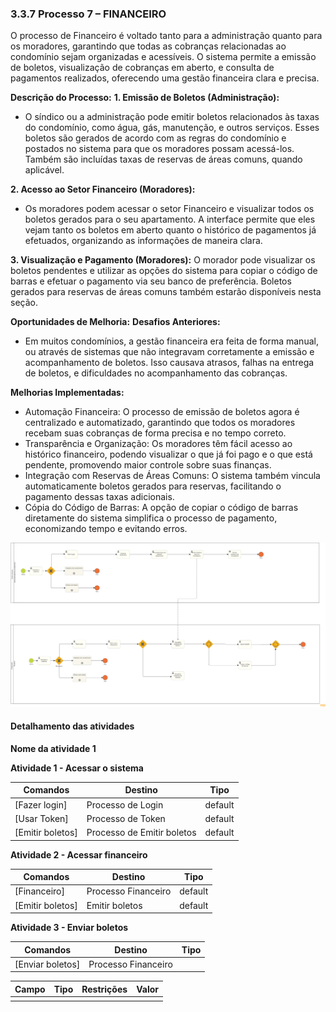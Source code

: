 ### 3.3.7 Processo 7 – FINANCEIRO

O processo de Financeiro é voltado tanto para a administração quanto para os moradores, garantindo que todas as cobranças relacionadas ao condomínio sejam organizadas e acessíveis. O sistema permite a emissão de boletos, visualização de cobranças em aberto, e consulta de pagamentos realizados, oferecendo uma gestão financeira clara e precisa.

**Descrição do Processo:**
**1. Emissão de Boletos (Administração):**

* O síndico ou a administração pode emitir boletos relacionados às taxas do condomínio, como água, gás, manutenção, e outros serviços. Esses boletos são gerados de acordo com as regras do condomínio e postados no sistema para que os moradores possam acessá-los. Também são incluídas taxas de reservas de áreas comuns, quando aplicável.

**2. Acesso ao Setor Financeiro (Moradores):**
* Os moradores podem acessar o setor Financeiro e visualizar todos os boletos gerados para o seu apartamento. A interface permite que eles vejam tanto os boletos em aberto quanto o histórico de pagamentos já efetuados, organizando as informações de maneira clara.

**3. Visualização e Pagamento (Moradores):**
O morador pode visualizar os boletos pendentes e utilizar as opções do sistema para copiar o código de barras e efetuar o pagamento via seu banco de preferência. Boletos gerados para reservas de áreas comuns também estarão disponíveis nesta seção.

**Oportunidades de Melhoria:**
**Desafios Anteriores:**

* Em muitos condomínios, a gestão financeira era feita de forma manual, ou através de sistemas que não integravam corretamente a emissão e acompanhamento de boletos. Isso causava atrasos, falhas na entrega de boletos, e dificuldades no acompanhamento das cobranças.
  
**Melhorias Implementadas:**

* Automação Financeira: O processo de emissão de boletos agora é centralizado e automatizado, garantindo que todos os moradores recebam suas cobranças de forma precisa e no tempo correto.
* Transparência e Organização: Os moradores têm fácil acesso ao histórico financeiro, podendo visualizar o que já foi pago e o que está pendente, promovendo maior controle sobre suas finanças.
* Integração com Reservas de Áreas Comuns: O sistema também vincula automaticamente boletos gerados para reservas, facilitando o pagamento dessas taxas adicionais.
* Cópia do Código de Barras: A opção de copiar o código de barras diretamente do sistema simplifica o processo de pagamento, economizando tempo e evitando erros.


![Exemplo de um Modelo BPMN do PROCESSO 1](images/processo-7-financeiro.png "Modelo BPMN do Processo 1.")

#### Detalhamento das atividades

**Nome da atividade 1**

**Atividade 1 - Acessar o sistema**

| **Comandos**         |  **Destino**                   | **Tipo** |
| ---                  | ---                            | ---               |
| [Fazer login] | Processo de Login  | default   |default
| [Usar Token]       |          Processo de Token               |   default                |
| [Emitir boletos]           | Processo de Emitir boletos            | default       |


**Atividade 2 - Acessar financeiro**

| **Comandos**         |  **Destino**                   | **Tipo**          |
| ---                  | ---                             | ---               |
| [Financeiro]       | Processo Financeiro           | default          |
| [Emitir boletos]   | Emitir boletos            |  default          |


**Atividade 3 - Enviar boletos**

| **Comandos**         |  **Destino**                   | **Tipo**          |
| ---                  | ---                            | ---               |
| [Enviar boletos] | Processo Financeiro  |             | default          |

| **Campo**         |  **Tipo**                   | **Restrições**          | **Valor**         |  
| ---                |  ---                          | ---               | ---               |
|                       |                               |             |         |

